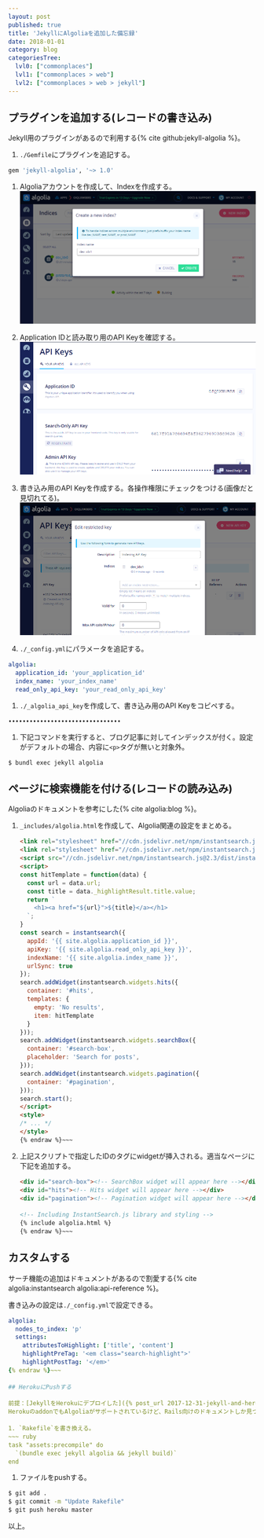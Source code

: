 ```yaml
---
layout: post
published: true
title: 'JekyllにAlgoliaを追加した備忘録'
date: 2018-01-01
category: blog
categoriesTree:
  lvl0: ["commonplaces"]
  lvl1: ["commonplaces > web"]
  lvl2: ["commonplaces > web > jekyll"]
---
```


## プラグインを追加する(レコードの書き込み)

Jekyll用のプラグインがあるので利用する{% cite github:jekyll-algolia %}。

1. `./Gemfile`にプラグインを追記する。
~~~ sh
gem 'jekyll-algolia', '~> 1.0'
~~~ 

1. Algoliaアカウントを作成して、Indexを作成する。
![algolia-indices-view](/assets/img/algolia-indices-view.png)

1. Application IDと読み取り用のAPI Keyを確認する。
![algolia-api-keys-view](/assets/img/algolia-api-keys-view.png)

1. 書き込み用のAPI Keyを作成する。各操作権限にチェックをつける(画像だと見切れてる)。
![algolia-new-key-view.png](/assets/img/algolia-new-key-view.png)

1. `./_config.yml`にパラメータを追記する。
~~~ yml
algolia:
  application_id: 'your_application_id'
  index_name: 'your_index_name'
  read_only_api_key: 'your_read_only_api_key'
~~~ 

1. `./_algolia_api_key`を作成して、書き込み用のAPI Keyをコピペする。
~~~ 
••••••••••••••••••••••••••••••••
~~~ 

1. 下記コマンドを実行すると、ブログ記事に対してインデックスが付く。設定がデフォルトの場合、内容に`<p>`タグが無いと対象外。
~~~ 
$ bundl exec jekyll algolia
~~~ 

## ページに検索機能を付ける(レコードの読み込み)

Algoliaのドキュメントを参考にした{% cite algolia:blog %}。

1. `_includes/algolia.html`を作成して、Algolia関連の設定をまとめる。
    ~~~ html {% raw %}
    <link rel="stylesheet" href="//cdn.jsdelivr.net/npm/instantsearch.js@2.3/dist/instantsearch.min.css">
    <link rel="stylesheet" href="//cdn.jsdelivr.net/npm/instantsearch.js@2.3/dist/instantsearch-theme-algolia.min.css">
    <script src="//cdn.jsdelivr.net/npm/instantsearch.js@2.3/dist/instantsearch.min.js"></script>
    <script>
    const hitTemplate = function(data) {
      const url = data.url;
      const title = data._highlightResult.title.value;
      return `
        <h1><a href="${url}">${title}</a></h1>
      `;
    }
    const search = instantsearch({
      appId: '{{ site.algolia.application_id }}',
      apiKey: '{{ site.algolia.read_only_api_key }}',
      indexName: '{{ site.algolia.index_name }}',
      urlSync: true
    });
    search.addWidget(instantsearch.widgets.hits({
      container: '#hits',
      templates: {
        empty: 'No results',
        item: hitTemplate
      }
    }));
    search.addWidget(instantsearch.widgets.searchBox({
      container: '#search-box',
      placeholder: 'Search for posts',
    }));
    search.addWidget(instantsearch.widgets.pagination({
      container: '#pagination',
    }));
    search.start();
    </script>
    <style>
    /* ... */
    </style>
    {% endraw %}~~~ 

1. 上記スクリプトで指定したIDのタグにwidgetが挿入される。適当なページに下記を追加する。
    ~~~ html {% raw %}
    <div id="search-box"><!-- SearchBox widget will appear here --></div>
    <div id="hits"><!-- Hits widget will appear here --></div>
    <div id="pagination"><!-- Pagination widget will appear here --></div>

    <!-- Including InstantSearch.js library and styling -->
    {% include algolia.html %}
    {% endraw %}~~~

## カスタムする

サーチ機能の追加はドキュメントがあるので割愛する{% cite algolia:instantsearch algolia:api-reference %}。

書き込みの設定は`./_config.yml`で設定できる。

~~~ yml {% raw %}
algolia:
  nodes_to_index: 'p'
  settings:
    attributesToHighlight: ['title', 'content']
    highlightPreTag: '<em class="search-highlight">'
    highlightPostTag: '</em>'
{% endraw %}~~~ 

## HerokuにPushする

前提：[JekyllをHerokuにデプロイした]({% post_url 2017-12-31-jekyll-and-heroku %})。  
HerokuのaddonでもAlgoliaがサポートされているけど、Rails向けのドキュメントしか見つからなかったので{% cite heroku:algoliasearch %}、素直にJekyll＋Jekyllプラグインでビルドする。

1. `Rakefile`を書き換える。
~~~ ruby
task "assets:precompile" do
  `(bundle exec jekyll algolia && jekyll build)`
end
~~~

1. ファイルをpushする。
~~~ sh
$ git add .
$ git commit -m "Update Rakefile"
$ git push heroku master
~~~ 

以上。

[linkid1]:https://community.algolia.com/instantsearch.js/ 
[linkid2]:https://www.algolia.com/doc/api-reference/